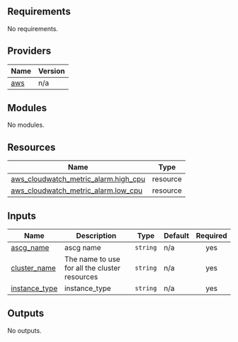 <!-- BEGIN_TF_DOCS -->
## Requirements

No requirements.

## Providers

| Name | Version |
|------|---------|
| <a name="provider_aws"></a> [aws](#provider\_aws) | n/a |

## Modules

No modules.

## Resources

| Name | Type |
|------|------|
| [aws_cloudwatch_metric_alarm.high_cpu](https://registry.terraform.io/providers/hashicorp/aws/latest/docs/resources/cloudwatch_metric_alarm) | resource |
| [aws_cloudwatch_metric_alarm.low_cpu](https://registry.terraform.io/providers/hashicorp/aws/latest/docs/resources/cloudwatch_metric_alarm) | resource |

## Inputs

| Name | Description | Type | Default | Required |
|------|-------------|------|---------|:--------:|
| <a name="input_ascg_name"></a> [ascg\_name](#input\_ascg\_name) | ascg name | `string` | n/a | yes |
| <a name="input_cluster_name"></a> [cluster\_name](#input\_cluster\_name) | The name to use for all the cluster resources | `string` | n/a | yes |
| <a name="input_instance_type"></a> [instance\_type](#input\_instance\_type) | instance\_type | `string` | n/a | yes |

## Outputs

No outputs.
<!-- END_TF_DOCS -->